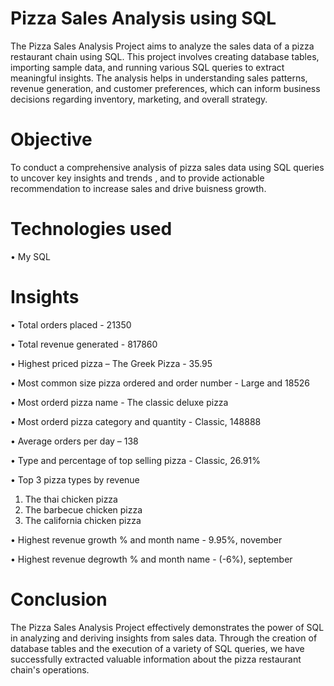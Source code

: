# Pizza Sales Analysis using SQL

The Pizza Sales Analysis Project aims to analyze the sales data of a pizza restaurant chain using SQL. This project involves creating database tables, importing sample data, and running various SQL queries to extract meaningful insights. The analysis helps in understanding sales patterns, revenue generation, and customer preferences, which can inform business decisions regarding inventory, marketing, and overall strategy.

# Objective 

To conduct a comprehensive analysis of pizza sales data using SQL queries to uncover key insights and trends , and to provide actionable recommendation to increase sales and drive buisness growth.

# Technologies used

•	My SQL


# Insights

•	Total orders placed - 21350

•	Total revenue generated - 817860

•	Highest priced pizza – The Greek Pizza - 35.95

•	Most common size pizza ordered and order number - Large and 18526

•	Most orderd pizza name - The classic deluxe pizza

•	Most orderd pizza category and quantity - Classic, 148888

•	Average orders per day – 138

•	Type and percentage of top selling pizza - Classic, 26.91%

•	Top 3 pizza types by revenue
1. The thai chicken pizza
2. The barbecue chicken pizza
3. The california chicken pizza

   
•	Highest revenue growth % and month name - 9.95%, november

•	Highest revenue degrowth % and month name - (-6%), september



# Conclusion

The Pizza Sales Analysis Project effectively demonstrates the power of SQL in analyzing and deriving insights from sales data. Through the creation of database tables and the execution of a variety of SQL queries, we have successfully extracted valuable information about the pizza restaurant chain's operations.
